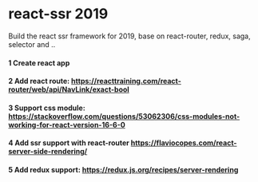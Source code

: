 # react-ssr 2019
Build the react ssr framework for 2019, base on react-router, redux, saga, selector and ..

#### 1 Create react app
#### 2 Add react route: https://reacttraining.com/react-router/web/api/NavLink/exact-bool
#### 3 Support css module: https://stackoverflow.com/questions/53062306/css-modules-not-working-for-react-version-16-6-0
#### 4 Add ssr support with react-router https://flaviocopes.com/react-server-side-rendering/
#### 5 Add redux support: https://redux.js.org/recipes/server-rendering

